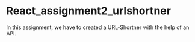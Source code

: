 # React_assignment2_urlshortner
In this assignment, we have to created a URL-Shortner with the help of an API.
